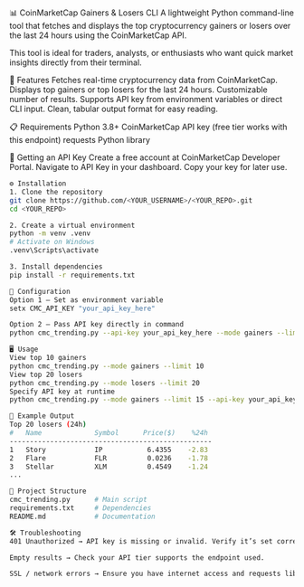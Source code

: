 📊 CoinMarketCap Gainers & Losers CLI
A lightweight Python command-line tool that fetches and displays the top cryptocurrency gainers or losers over the last 24 hours using the CoinMarketCap API.

This tool is ideal for traders, analysts, or enthusiasts who want quick market insights directly from their terminal.

🚀 Features
Fetches real-time cryptocurrency data from CoinMarketCap.
Displays top gainers or top losers for the last 24 hours.
Customizable number of results.
Supports API key from environment variables or direct CLI input.
Clean, tabular output format for easy reading.

📋 Requirements
Python 3.8+
CoinMarketCap API key (free tier works with this endpoint)
requests Python library

🔑 Getting an API Key
Create a free account at CoinMarketCap Developer Portal.
Navigate to API Key in your dashboard.
Copy your key for later use.

```bash
⚙️ Installation
1. Clone the repository
git clone https://github.com/<YOUR_USERNAME>/<YOUR_REPO>.git
cd <YOUR_REPO>

2. Create a virtual environment
python -m venv .venv
# Activate on Windows
.venv\Scripts\activate

3. Install dependencies
pip install -r requirements.txt

🔧 Configuration
Option 1 — Set as environment variable
setx CMC_API_KEY "your_api_key_here"

Option 2 — Pass API key directly in command
python cmc_trending.py --api-key your_api_key_here --mode gainers --limit 10

🖥 Usage
View top 10 gainers
python cmc_trending.py --mode gainers --limit 10
View top 20 losers
python cmc_trending.py --mode losers --limit 20
Specify API key at runtime
python cmc_trending.py --mode gainers --limit 15 --api-key your_api_key_here

📌 Example Output
Top 20 losers (24h)
#   Name             Symbol      Price($)    %24h
--------------------------------------------------
1   Story            IP           6.4355    -2.83
2   Flare            FLR          0.0236    -1.78
3   Stellar          XLM          0.4549    -1.24
...

📂 Project Structure
cmc_trending.py      # Main script
requirements.txt     # Dependencies
README.md            # Documentation

🛠 Troubleshooting
401 Unauthorized → API key is missing or invalid. Verify it’s set correctly.

Empty results → Check your API tier supports the endpoint used.

SSL / network errors → Ensure you have internet access and requests library is up to date.
